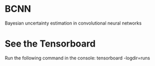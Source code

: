 # BCNN
Bayesian uncertainty estimation in convolutional neural networks


# See the Tensorboard
Run the following command in the console:
tensorboard -logdir=runs


